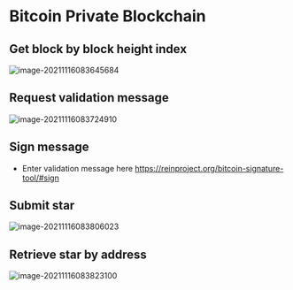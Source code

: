 # Bitcoin Private Blockchain



## Get block by block height index

![image-20211116083645684](C:\Users\litad\Documents\Udacity\project_1_v2_boilerplate\img\image-20211116083645684.png)



## Request validation message

![image-20211116083724910](C:\Users\litad\Documents\Udacity\project_1_v2_boilerplate\img\image-20211116083724910.png)



## Sign message 

- Enter validation message here https://reinproject.org/bitcoin-signature-tool/#sign

## Submit star

![image-20211116083806023](C:\Users\litad\Documents\Udacity\project_1_v2_boilerplate\img\image-20211116083806023.png)

## Retrieve star by address

![image-20211116083823100](C:\Users\litad\Documents\Udacity\project_1_v2_boilerplate\img\image-20211116083823100.png)